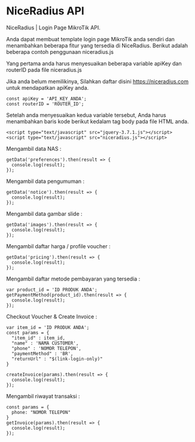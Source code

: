 # NiceRadius API
NiceRadius | Login Page MikroTik API.

Anda dapat membuat template login page MikroTik anda sendiri dan menambahkan beberapa fitur yang tersedia di NiceRadius.
Berikut adalah beberapa contoh penggunaan niceradius.js

Yang pertama anda harus menyesuaikan beberapa variable apiKey dan routerID pada file niceradius.js

Jika anda belum memilikinya, Silahkan daftar disini https://niceradius.com untuk mendapatkan apiKey anda.

```
const apiKey = 'API_KEY_ANDA';
const routerID = 'ROUTER_ID';
```

Setelah anda menyesuaikan kedua variable tersebut, Anda harus menambahkan baris kode berikut kedalam tag body pada file HTML anda.

```
<script type="text/javascript" src="jquery-3.7.1.js"></script>
<script type="text/javascript" src="niceradius.js"></script>
```

Mengambil data NAS :
```
getData('preferences').then(result => {
  console.log(result);
});
```

Mengambil data pengumuman :
```
getData('notice').then(result => {
  console.log(result);
});
```

Mengambil data gambar slide :
```
getData('images').then(result => {
  console.log(result);
});
```

Mengambil daftar harga / profile voucher :
```
getData('pricing').then(result => {
  console.log(result);
});
```

Mengambil daftar metode pembayaran yang tersedia :
```
var product_id = 'ID PRODUK ANDA';
getPaymentMethod(product_id).then(result => {
  console.log(result);
});
```

Checkout Voucher & Create Invoice :
```
var item_id = 'ID PRODUK ANDA';
const params = {
  "item_id" : item_id,
  "name" : 'NAMA CUSTOMER',
  "phone" : 'NOMOR TELEPON',
  "paymentMethod" : 'BR',
  "returnUrl" : "$(link-login-only)"
}

createInvoice(params).then(result => {
  console.log(result);
});
```

Mengambil riwayat transaksi :
```
const params = {
  phone: "NOMOR TELEPON"
}
getInvoice(params).then(result => {
  console.log(result);
});
```
